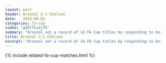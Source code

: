 ```yaml
---
layout: post
header: Arsenal 2-1 Chelsea
date:   2020-08-01
categories: fa-cup
video: "gZ6lTniej7E"
summary: "Arsenal set a record of 14 FA Cup titles by responding to being 1-0 down. A penalty and deft chip double from Aubamayang gave Arsenal the victory."
title: Arsenal 2-1 Chelsea
excerpt: "Arsenal set a record of 14 FA Cup titles by responding to being 1-0 down. A penalty and deft chip double from Aubamayang gave Arsenal the victory."
---
```


{% include related-fa-cup-matches.html  %}